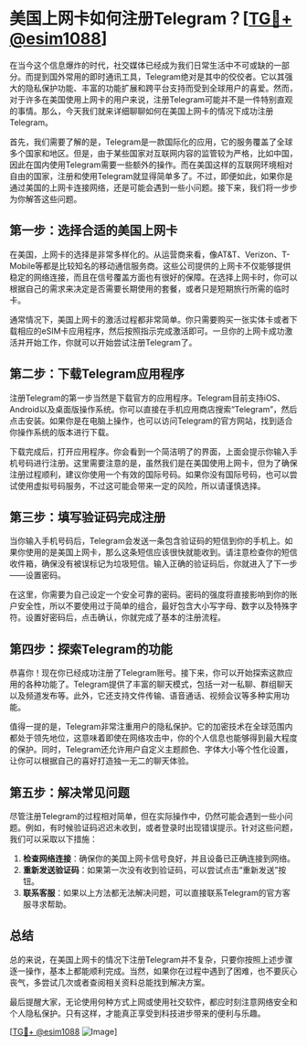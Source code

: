 # 美国上网卡如何注册Telegram？[[TG💪+ @esim1088](https://t.me/s/esim1088)]

在当今这个信息爆炸的时代，社交媒体已经成为我们日常生活中不可或缺的一部分。而提到国外常用的即时通讯工具，Telegram绝对是其中的佼佼者。它以其强大的隐私保护功能、丰富的功能扩展和跨平台支持而受到全球用户的喜爱。然而，对于许多在美国使用上网卡的用户来说，注册Telegram可能并不是一件特别直观的事情。那么，今天我们就来详细聊聊如何在美国上网卡的情况下成功注册Telegram。

首先，我们需要了解的是，Telegram是一款国际化的应用，它的服务覆盖了全球多个国家和地区。但是，由于某些国家对互联网内容的监管较为严格，比如中国，因此在国内使用Telegram需要一些额外的操作。而在美国这样的互联网环境相对自由的国家，注册和使用Telegram就显得简单多了。不过，即便如此，如果你是通过美国的上网卡连接网络，还是可能会遇到一些小问题。接下来，我们将一步步为你解答这些问题。

## 第一步：选择合适的美国上网卡

在美国，上网卡的选择是非常多样化的。从运营商来看，像AT&T、Verizon、T-Mobile等都是比较知名的移动通信服务商。这些公司提供的上网卡不仅能够提供稳定的网络连接，而且在信号覆盖方面也有很好的保障。在选择上网卡时，你可以根据自己的需求来决定是否需要长期使用的套餐，或者只是短期旅行所需的临时卡。

通常情况下，美国上网卡的激活过程都非常简单。你只需要购买一张实体卡或者下载相应的eSIM卡应用程序，然后按照指示完成激活即可。一旦你的上网卡成功激活并开始工作，你就可以开始尝试注册Telegram了。

## 第二步：下载Telegram应用程序

注册Telegram的第一步当然是下载官方的应用程序。Telegram目前支持iOS、Android以及桌面版操作系统。你可以直接在手机应用商店搜索“Telegram”，然后点击安装。如果你是在电脑上操作，也可以访问Telegram的官方网站，找到适合你操作系统的版本进行下载。

下载完成后，打开应用程序。你会看到一个简洁明了的界面，上面会提示你输入手机号码进行注册。这里需要注意的是，虽然我们是在美国使用上网卡，但为了确保注册过程顺利，建议你使用一个有效的国际号码。如果你没有国际号码，也可以尝试使用虚拟号码服务，不过这可能会带来一定的风险，所以请谨慎选择。

## 第三步：填写验证码完成注册

当你输入手机号码后，Telegram会发送一条包含验证码的短信到你的手机上。如果你使用的是美国上网卡，那么这条短信应该很快就能收到。请注意检查你的短信收件箱，确保没有被误标记为垃圾短信。输入正确的验证码后，你就进入了下一步——设置密码。

在这里，你需要为自己设定一个安全可靠的密码。密码的强度将直接影响到你的账户安全性，所以不要使用过于简单的组合，最好包含大小写字母、数字以及特殊字符。设置好密码后，点击确认，你就完成了基本的注册流程。

## 第四步：探索Telegram的功能

恭喜你！现在你已经成功注册了Telegram账号。接下来，你可以开始探索这款应用的各种功能了。Telegram提供了丰富的聊天模式，包括一对一私聊、群组聊天以及频道发布等。此外，它还支持文件传输、语音通话、视频会议等多种实用功能。

值得一提的是，Telegram非常注重用户的隐私保护。它的加密技术在全球范围内都处于领先地位，这意味着即使在网络攻击中，你的个人信息也能够得到最大程度的保护。同时，Telegram还允许用户自定义主题颜色、字体大小等个性化设置，让你可以根据自己的喜好打造独一无二的聊天体验。

## 第五步：解决常见问题

尽管注册Telegram的过程相对简单，但在实际操作中，仍然可能会遇到一些小问题。例如，有时候验证码迟迟未收到，或者登录时出现错误提示。针对这些问题，我们可以采取以下措施：

1. **检查网络连接**：确保你的美国上网卡信号良好，并且设备已正确连接到网络。
2. **重新发送验证码**：如果第一次没有收到验证码，可以尝试点击“重新发送”按钮。
3. **联系客服**：如果以上方法都无法解决问题，可以直接联系Telegram的官方客服寻求帮助。

## 总结

总的来说，在美国上网卡的情况下注册Telegram并不复杂，只要你按照上述步骤逐一操作，基本上都能顺利完成。当然，如果你在过程中遇到了困难，也不要灰心丧气，多尝试几次或者查阅相关资料总能找到解决方案。

最后提醒大家，无论使用何种方式上网或使用社交软件，都应时刻注意网络安全和个人隐私保护。只有这样，才能真正享受到科技进步带来的便利与乐趣。

[[TG💪+ @esim1088](https://t.me/s/esim1088) ![Image](https://i.postimg.cc/4NQfJmqS/Snipaste-2025-05-13-00-14-12.png)]